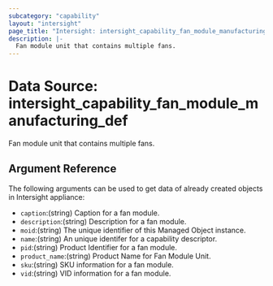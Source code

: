 ```yaml
---
subcategory: "capability"
layout: "intersight"
page_title: "Intersight: intersight_capability_fan_module_manufacturing_def"
description: |-
  Fan module unit that contains multiple fans.
---
```


# Data Source: intersight_capability_fan_module_manufacturing_def
Fan module unit that contains multiple fans.
## Argument Reference
The following arguments can be used to get data of already created objects in Intersight appliance:
* `caption`:(string) Caption for a fan module. 
* `description`:(string) Description for a fan module. 
* `moid`:(string) The unique identifier of this Managed Object instance. 
* `name`:(string) An unique identifer for a capability descriptor. 
* `pid`:(string) Product Identifier for a fan module. 
* `product_name`:(string) Product Name for Fan Module Unit. 
* `sku`:(string) SKU information for a fan module. 
* `vid`:(string) VID information for a fan module. 
